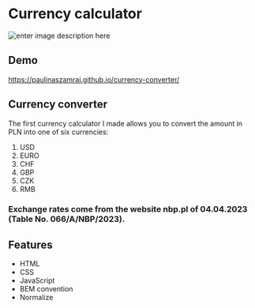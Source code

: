 # Currency calculator

![enter image description here](https://i.ibb.co/qMVnX6X/currency-converter.png)
## Demo
https://paulinaszamraj.github.io/currency-converter/

## Currency converter
The first currency calculator I made allows you to convert the amount in PLN into one of six currencies:
 1. USD
 2. EURO
 3. CHF
 4. GBP
 5. CZK
 6. RMB
 
 ### Exchange rates come from the website nbp.pl of 04.04.2023 (Table No. 066/A/NBP/2023).

## Features

 - HTML
 - CSS
 - JavaScript
 - BEM convention
 - Normalize
